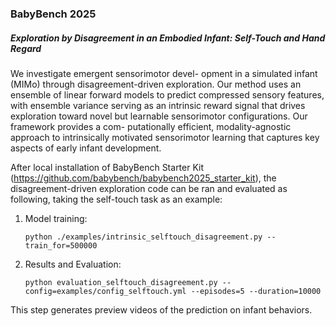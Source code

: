 ### BabyBench 2025
##### Exploration by Disagreement in an Embodied Infant: Self-Touch and Hand Regard
We investigate emergent sensorimotor devel- opment in a simulated infant (MIMo) through disagreement-driven exploration. Our method uses an ensemble of linear forward models to predict compressed sensory features, with ensemble variance serving as an intrinsic reward signal that drives exploration toward novel but learnable sensorimotor configurations. Our framework provides a com- putationally efficient, modality-agnostic approach to intrinsically motivated sensorimotor learning that captures key aspects of early infant development.

After local installation of BabyBench Starter Kit (https://github.com/babybench/babybench2025_starter_kit), the disagreement-driven exploration code can be ran and evaluated as following, taking the self-touch task as an example:
1. Model training:
   
   ```
   python ./examples/intrinsic_selftouch_disagreement.py --train_for=500000                                        
   ```
2. Results and Evaluation:
   
   ```
   python evaluation_selftouch_disagreement.py --config=examples/config_selftouch.yml --episodes=5 --duration=10000                                    
   ``` 
This step generates preview videos of the prediction on infant behaviors.